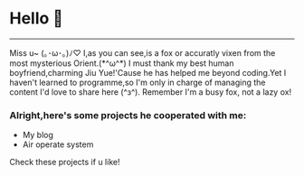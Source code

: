 # Hello 👋
<hr />
Miss u~ (｡･ω･｡)ﾉ♡
I,as you can see,is a fox or accuratly vixen from the most mysterious Orient.(*^ω^*)
I must thank my best human boyfriend,charming Jiu Yue!'Cause he has helped me beyond coding.Yet I haven't learned to programme,so I'm only in charge of managing the content I'd love to share here (^з^).
Remember I'm a busy fox, not a lazy ox!
<h3>Alright,here's some projects he cooperated with me:</h3> 

- My blog
- Air operate system
  
Check these projects if u like!
